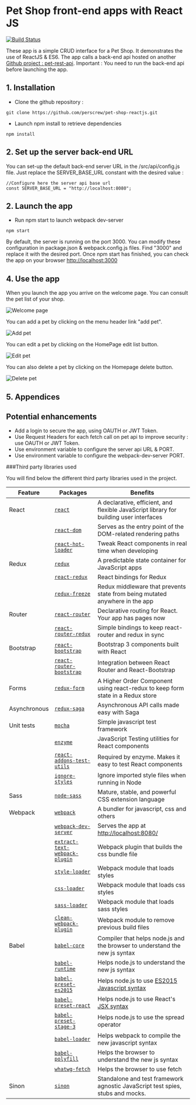 # Pet Shop front-end apps with React JS

[![Build Status](https://travis-ci.org/perscrew/pet-shop-reactjs.svg?branch=master)](https://travis-ci.org/perscrew/pet-shop-reactjs)

These app is a simple CRUD interface for a Pet Shop.
It demonstrates the use of ReactJS & ES6.
The app calls a back-end api hosted on another [Github project : pet-rest-api](https://github.com/perscrew/pet-rest-api).
Important : You need to run the back-end api before launching the app.

## 1. Installation

* Clone the github repository :
```
git clone https://github.com/perscrew/pet-shop-reactjs.git
```

* Launch npm install to retrieve dependencies
```
npm install
```

## 2. Set up the server back-end URL
You can set-up the default back-end server URL in the /src/api/config.js file.
Just replace the SERVER_BASE_URL constant with the desired value :
```
//Configure here the server api base url
const SERVER_BASE_URL = "http://localhost:8080";
```

## 2. Launch the app

* Run npm start to launch webpack dev-server
```
npm start
```
By default, the server is running on the port 3000. You can modify these configuration in package.json & webpack.config.js files. Find "3000" and replace it with the desired port.
Once npm start has finished, you can check the app on your browser [http://localhost:3000](http://localhost:3000)

## 4. Use the app

When you launch the app you arrive on the welcome page. You can consult the pet list of your shop.

![Welcome page](/public/screenshots/welcome.png)

You can add a pet by clicking on the menu header link "add pet".

![Add pet](/public/screenshots/add_pet.png)

You can edit a pet by clicking on the HomePage edit list button.

![Edit pet](/public/screenshots/edit_pet.png)

You can also delete a pet by clicking on the Homepage delete button.

![Delete pet](/public/screenshots/delete_pet.png)

## 5. Appendices

## Potential enhancements
- Add a login to secure the app, using OAUTH or JWT Token.
- Use Request Headers for each fetch call on pet api to improve security : use OAUTH or JWT Token.
- Use environment variable to configure the server api URL & PORT.
- Use environment variable to configure the webpack-dev-server PORT.


###Third party libraries used

You will find below the different third party libraries used in the project.

|Feature|Packages|Benefits|
|-------|--------|--------|
|React|[`react`](https://github.com/facebook/react)|A declarative, efficient, and flexible JavaScript library for building user interfaces|
||[`react-dom`](https://www.npmjs.com/package/react-dom)|Serves as the entry point of the DOM-related rendering paths|
||[`react-hot-loader`](https://github.com/gaearon/react-hot-loader)|Tweak React components in real time when developing|
|Redux|[`redux`](https://github.com/reactjs/redux)|A predictable state container for JavaScript apps|
||[`react-redux`](https://github.com/reactjs/react-redux)|React bindings for Redux|
||[`redux-freeze`](https://github.com/buunguyen/redux-freeze)|Redux middleware that prevents state from being mutated anywhere in the app|
|Router|[`react-router`](https://github.com/ReactTraining/react-router)|Declarative routing for React. Your app has pages now|
||[`react-router-redux`](https://github.com/reactjs/react-router-redux)|Simple bindings to keep react-router and redux in sync|
|Bootstrap|[`react-bootstrap`](https://github.com/react-bootstrap/react-bootstrap)|Bootstrap 3 components built with React|
||[`react-router-bootstrap`](https://github.com/react-bootstrap/react-router-bootstrap)|Integration between React Router and React-Bootstrap|
|Forms|[`redux-form`](https://github.com/erikras/redux-form)|A Higher Order Component using react-redux to keep form state in a Redux store|
|Asynchronous|[`redux-saga`](https://github.com/yelouafi/redux-saga)|Asynchronous API calls made easy with Saga|
|Unit tests|[`mocha`](https://github.com/mochajs/mocha)|Simple javascript test framework|
||[`enzyme`](https://github.com/airbnb/enzyme)|JavaScript Testing utilities for React components|
||[`react-addons-test-utils`](https://facebook.github.io/react/docs/test-utils.html)|Required by enzyme. Makes it easy to test React components|
||[`ignore-styles`](https://www.npmjs.com/package/ignore-styles)|Ignore imported style files when running in Node|
|Sass|[`node-sass`](https://github.com/sass/node-sass)|Mature, stable, and powerful CSS extension language|
|Webpack|[`webpack`](https://github.com/webpack/webpack)|A bundler for javascript, css and others|
||[`webpack-dev-server`](https://github.com/webpack/webpack-dev-server)|Serves the app at [http://localhost:8080/](http://localhost:8080/)|
||[`extract-text-webpack-plugin`](https://github.com/webpack/extract-text-webpack-plugin)|Webpack plugin that builds the css bundle file|
||[`style-loader`](https://github.com/webpack/style-loader)|Webpack module that loads styles|
||[`css-loader`](https://github.com/webpack/css-loader)|Webpack module that loads css styles|
||[`sass-loader`](https://github.com/jtangelder/sass-loader)|Webpack module that loads sass styles|
||[`clean-webpack-plugin`](https://github.com/johnagan/clean-webpack-plugin)|Webpack module to remove previous build files|
|Babel|[`babel-core`](https://github.com/babel/babel/tree/master/packages/babel-core)|Compiler that helps node.js and the browser to understand the new js syntax|
||[`babel-runtime`](https://www.npmjs.com/package/babel-runtime)|Helps node.js to understand the new js syntax|
||[`babel-preset-es2015`](http://babeljs.io/docs/plugins/preset-es2015/)|Helps node.js to use [ES2015 Javascript syntax](http://www.ecma-international.org/ecma-262/6.0/ECMA-262.pdf)|
||[`babel-preset-react`](http://babeljs.io/docs/plugins/preset-react/)|Helps node.js to use React's [JSX syntax](https://facebook.github.io/jsx/)|
||[`babel-preset-stage-3`](https://babeljs.io/docs/plugins/preset-stage-0/)|Helps node.js to use the spread operator|
||[`babel-loader`](https://github.com/babel/babel-loader)|Helps webpack to compile the new javascript syntax|
||[`babel-polyfill`](https://babeljs.io/docs/usage/polyfill/)|Helps the browser to understand the new js syntax|
||[`whatwg-fetch`](https://github.com/github/fetch)|Helps the browser to use fetch|
|Sinon|[`sinon`](https://github.com/sinonjs/sinon)|Standalone and test framework agnostic JavaScript test spies, stubs and mocks.|
